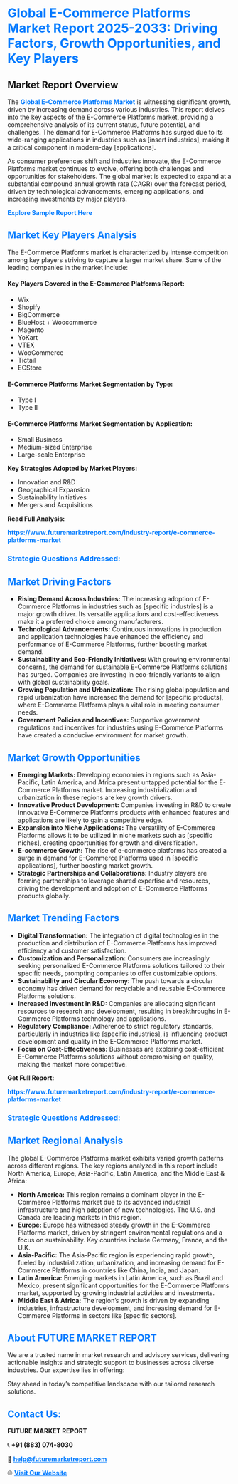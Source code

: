 <h1 style="color: #007BFF;">Global E-Commerce Platforms Market Report 2025-2033: Driving Factors, Growth Opportunities, and Key Players</h1>

<section id="overview">
<h2>Market Report Overview</h2>
<p>The <a href="https://www.futuremarketreport.com/industry-report/e-commerce-platforms-market" style="color: #007BFF; text-decoration: none;"><strong>Global E-Commerce Platforms Market</strong></a> is witnessing significant growth, driven by increasing demand across various industries. This report delves into the key aspects of the E-Commerce Platforms market, providing a comprehensive analysis of its current status, future potential, and challenges. The demand for E-Commerce Platforms has surged due to its wide-ranging applications in industries such as [insert industries], making it a critical component in modern-day [applications].</p>
<p>As consumer preferences shift and industries innovate, the E-Commerce Platforms market continues to evolve, offering both challenges and opportunities for stakeholders. The global market is expected to expand at a substantial compound annual growth rate (CAGR) over the forecast period, driven by technological advancements, emerging applications, and increasing investments by major players.</p>
</section>

<section id="overview">
<p><a href="https://www.futuremarketreport.com/request-sample/reportId=108603" style="color: #007BFF; text-decoration: none;"><strong>Explore Sample Report Here</strong></a></p>
</section>

<section id="key-players">
<h2 style="color: #007BFF;">Market Key Players Analysis</h2>
<p>The E-Commerce Platforms market is characterized by intense competition among key players striving to capture a larger market share. Some of the leading companies in the market include:</p>
<h4>Key Players Covered in the E-Commerce Platforms Report:</h4>
<ul><li>Wix</li><li>Shopify</li><li>BigCommerce</li><li>BlueHost + Woocommerce</li><li>Magento</li><li>YoKart</li><li>VTEX</li><li>WooCommerce</li><li>Tictail</li><li>ECStore</li></ul>
<h4>E-Commerce Platforms Market Segmentation by Type:</h4>
<ul><li>Type I</li><li>Type II</li></ul>

<h4>E-Commerce Platforms Market Segmentation by Application:</h4>
<ul><li>Small Business</li><li>Medium-sized Enterprise</li><li>Large-scale Enterprise</li></ul>
<p><strong>Key Strategies Adopted by Market Players:</strong></p>
<ul>
<li>Innovation and R&D</li>
<li>Geographical Expansion</li>
<li>Sustainability Initiatives</li>
<li>Mergers and Acquisitions</li>
</ul>
</section>

<section>
<p><strong>Read Full Analysis: </strong></p><a href="https://www.futuremarketreport.com/industry-report/e-commerce-platforms-market" style="color: #007BFF; text-decoration: none;"><strong>https://www.futuremarketreport.com/industry-report/e-commerce-platforms-market</strong></a>
<h3 style="color: #007BFF;">Strategic Questions Addressed:</h3>
</section>

<section id="driving-factors">
<h2 style="color: #007BFF;">Market Driving Factors</h2>
<ul>
<li><strong>Rising Demand Across Industries:</strong> The increasing adoption of E-Commerce Platforms in industries such as [specific industries] is a major growth driver. Its versatile applications and cost-effectiveness make it a preferred choice among manufacturers.</li>
<li><strong>Technological Advancements:</strong> Continuous innovations in production and application technologies have enhanced the efficiency and performance of E-Commerce Platforms, further boosting market demand.</li>
<li><strong>Sustainability and Eco-Friendly Initiatives:</strong> With growing environmental concerns, the demand for sustainable E-Commerce Platforms solutions has surged. Companies are investing in eco-friendly variants to align with global sustainability goals.</li>
<li><strong>Growing Population and Urbanization:</strong> The rising global population and rapid urbanization have increased the demand for [specific products], where E-Commerce Platforms plays a vital role in meeting consumer needs.</li>
<li><strong>Government Policies and Incentives:</strong> Supportive government regulations and incentives for industries using E-Commerce Platforms have created a conducive environment for market growth.</li>
</ul>
</section>

<section id="growth-opportunities">
<h2 style="color: #007BFF;">Market Growth Opportunities</h2>
<ul>
<li><strong>Emerging Markets:</strong> Developing economies in regions such as Asia-Pacific, Latin America, and Africa present untapped potential for the E-Commerce Platforms market. Increasing industrialization and urbanization in these regions are key growth drivers.</li>
<li><strong>Innovative Product Development:</strong> Companies investing in R&D to create innovative E-Commerce Platforms products with enhanced features and applications are likely to gain a competitive edge.</li>
<li><strong>Expansion into Niche Applications:</strong> The versatility of E-Commerce Platforms allows it to be utilized in niche markets such as [specific niches], creating opportunities for growth and diversification.</li>
<li><strong>E-commerce Growth:</strong> The rise of e-commerce platforms has created a surge in demand for E-Commerce Platforms used in [specific applications], further boosting market growth.</li>
<li><strong>Strategic Partnerships and Collaborations:</strong> Industry players are forming partnerships to leverage shared expertise and resources, driving the development and adoption of E-Commerce Platforms products globally.</li>
</ul>
</section>

<section id="trending-factors">
<h2 style="color: #007BFF;">Market Trending Factors</h2>
<ul>
<li><strong>Digital Transformation:</strong> The integration of digital technologies in the production and distribution of E-Commerce Platforms has improved efficiency and customer satisfaction.</li>
<li><strong>Customization and Personalization:</strong> Consumers are increasingly seeking personalized E-Commerce Platforms solutions tailored to their specific needs, prompting companies to offer customizable options.</li>
<li><strong>Sustainability and Circular Economy:</strong> The push towards a circular economy has driven demand for recyclable and reusable E-Commerce Platforms solutions.</li>
<li><strong>Increased Investment in R&D:</strong> Companies are allocating significant resources to research and development, resulting in breakthroughs in E-Commerce Platforms technology and applications.</li>
<li><strong>Regulatory Compliance:</strong> Adherence to strict regulatory standards, particularly in industries like [specific industries], is influencing product development and quality in the E-Commerce Platforms market.</li>
<li><strong>Focus on Cost-Effectiveness:</strong> Businesses are exploring cost-efficient E-Commerce Platforms solutions without compromising on quality, making the market more competitive.</li>
</ul>
</section>

<section>
<p><strong>Get Full Report: </strong></p><a href="https://www.futuremarketreport.com/industry-report/e-commerce-platforms-market" style="color: #007BFF; text-decoration: none;"><strong>https://www.futuremarketreport.com/industry-report/e-commerce-platforms-market</strong></a>
<h3 style="color: #007BFF;">Strategic Questions Addressed:</h3>
</section>


<section id="regional-analysis">
<h2 style="color: #007BFF;">Market Regional Analysis</h2>
<p>The global E-Commerce Platforms market exhibits varied growth patterns across different regions. The key regions analyzed in this report include North America, Europe, Asia-Pacific, Latin America, and the Middle East & Africa:</p>
<ul>
<li><strong>North America:</strong> This region remains a dominant player in the E-Commerce Platforms market due to its advanced industrial infrastructure and high adoption of new technologies. The U.S. and Canada are leading markets in this region.</li>
<li><strong>Europe:</strong> Europe has witnessed steady growth in the E-Commerce Platforms market, driven by stringent environmental regulations and a focus on sustainability. Key countries include Germany, France, and the U.K.</li>
<li><strong>Asia-Pacific:</strong> The Asia-Pacific region is experiencing rapid growth, fueled by industrialization, urbanization, and increasing demand for E-Commerce Platforms in countries like China, India, and Japan.</li>
<li><strong>Latin America:</strong> Emerging markets in Latin America, such as Brazil and Mexico, present significant opportunities for the E-Commerce Platforms market, supported by growing industrial activities and investments.</li>
<li><strong>Middle East & Africa:</strong> The region’s growth is driven by expanding industries, infrastructure development, and increasing demand for E-Commerce Platforms in sectors like [specific sectors].</li>
</ul>
</section>

<footer>
<h2 style="color: #007BFF;">About FUTURE MARKET REPORT</h2>
<p>We are a trusted name in market research and advisory services, delivering actionable insights and strategic support to businesses across diverse industries. Our expertise lies in offering:</p>

<p>Stay ahead in today’s competitive landscape with our tailored research solutions.</p>

<h2 style="color: #007BFF;">Contact Us:</h2>
<p><strong>FUTURE MARKET REPORT</strong></p>
<p>📞 <strong>+91 (883) 074-8030</strong></p>
<p>📧 <strong><a href="mailto:help@futuremarketreport.com" style="color: #007BFF;">help@futuremarketreport.com</a></strong></p>
<p>🌐 <strong><a href="https://www.futuremarketreport.com/" style="color: #007BFF;">Visit Our Website</a></strong></p>
</footer>